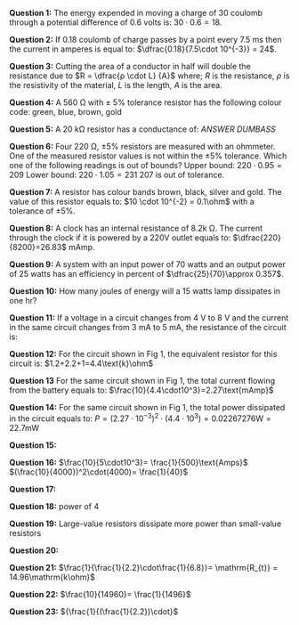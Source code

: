 **Question 1:**
The energy expended in moving a charge of 30 coulomb through a potential difference of 0.6 volts is: $30 \cdot 0.6 = 18$.

**Question 2:**
If 0.18 coulomb of charge passes by a point every 7.5 ms then the current in amperes is equal to: $\dfrac{0.18}{7.5\cdot 10^{-3}} = 24$.

**Question 3:**
Cutting the area of a conductor in half will double the resistance due to $R = \dfrac{ρ \cdot L} {A}$ where;
$R$ is the resistance,
$ρ$ is the resistivity of the material,
$L$ is the length,
$A$ is the area.

**Question 4:**
A 560 Ω with ± 5% tolerance resistor has the following colour code: green, blue, brown, gold

**Question 5:**
A 20 kΩ resistor has a conductance of:  *ANSWER DUMBASS*

**Question 6:**
Four 220 Ω, ±5% resistors are measured with an ohmmeter. One of the measured resistor values is not within the ±5% tolerance. Which one of the following readings is out of bounds?
Upper bound: $220 \cdot 0.95 = 209$
Lower bound: $220 \cdot 1.05 = 231$
$207$ is out of tolerance.

**Question 7:**
A resistor has colour bands brown, black, silver and gold. The value of this resistor equals to: $10 \cdot 10^{-2} = 0.1\ohm$ with a tolerance of $\pm 5 \%$.

**Question 8:**
A clock has an internal resistance of 8.2k Ω. The current through the clock if it is powered by a 220V outlet equals to: $\dfrac{220}{8200}=26.83$ mAmp.

**Question 9:**
A system with an input power of 70 watts and an output power of 25 watts has an efficiency in percent of $\dfrac{25}{70}\approx 0.357$.

**Question 10:**
How many joules of energy will a 15 watts lamp dissipates in one hr?

**Question 11:**
If a voltage in a circuit changes from 4 V to 8 V and the current in the same circuit changes from 3 mA to 5 mA, the resistance of the circuit is:

**Question 12:**
For the circuit shown in Fig 1, the equivalent resistor for this circuit is:
$1.2+2.2+1=4.4\text{k}\ohm$

**Question 13**
For the same circuit shown in Fig 1, the total current flowing from the battery equals to: $\frac{10}{4.4\cdot10^3}=2.27\text{mAmp}$

**Question 14:**
For the same circuit shown in Fig 1, the total power dissipated in the circuit equals to: $P=(2.27\cdot10^{-3})^2\cdot(4.4\cdot10^3)= 0.02267276\text{W} = 22.7\text{mW}$

**Question 15:**

**Question 16:**
$\frac{10}{5\cdot10^3}= \frac{1}{500}\text{Amps}$
$(\frac{10}{4000})^2\cdot(4000)= \frac{1}{40}$

**Question 17:**

**Question 18:**
power of 4

**Question 19:**
Large-value resistors dissipate more power than small-value resistors

**Question 20:**


**Question 21:**
$\frac{1}{\frac{1}{2.2}\cdot\frac{1}{6.8}}= \mathrm{R_{t}} = 14.96\mathrm{k\ohm}$


**Question 22:**
$\frac{10}{14960}= \frac{1}{1496}$

**Question 23:**
${\frac{1}{(\frac{1}{2.2})\cdot}$